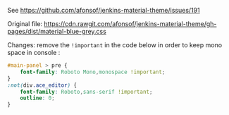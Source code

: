 
See https://github.com/afonsof/jenkins-material-theme/issues/191

Original file: https://cdn.rawgit.com/afonsof/jenkins-material-theme/gh-pages/dist/material-blue-grey.css

Changes: remove the `!important` in the code below in order to keep mono space in console :

```css
#main-panel > pre {
    font-family: Roboto Mono,monospace !important;
}
:not(div.ace_editor) {
    font-family: Roboto,sans-serif !important;
    outline: 0;
}
```


